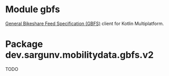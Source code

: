 # Module gbfs

[General Bikeshare Feed Specification (GBFS)](https://gbfs.org) client for
Kotlin Multiplatform.

# Package dev.sargunv.mobilitydata.gbfs.v2

TODO
